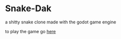 # Snake-Dak
 a shitty snake clone made with the godot game engine


to play the game go [here](https://magmagaming001.github.io/Snake-Dak/)
